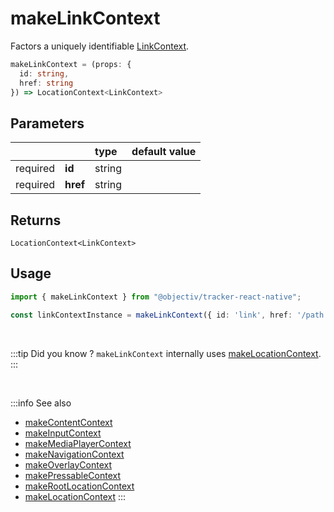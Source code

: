 # makeLinkContext

Factors a uniquely identifiable [LinkContext](/taxonomy/reference/location-contexts/LinkContext.md).

```typescript
makeLinkContext = (props: { 
  id: string,
  href: string
}) => LocationContext<LinkContext>
```  

## Parameters
|          |          | type    | default value |
|:--------:|:---------|:--------|:--------------|
| required | **id**   | string  |               |
| required | **href** | string  |               |

## Returns
`LocationContext<LinkContext>`

## Usage

```ts
import { makeLinkContext } from "@objectiv/tracker-react-native";
```

```ts
const linkContextInstance = makeLinkContext({ id: 'link', href: '/path' });
```

<br/>

:::tip Did you know ?
`makeLinkContext` internally uses [makeLocationContext](/tracking/react-native/api-reference/common/factories/makeLocationContext.md).
:::

<br />

:::info See also
- [makeContentContext](/tracking/react-native/api-reference/common/factories/makeContentContext.md)
- [makeInputContext](/tracking/react-native/api-reference/common/factories/makeInputContext.md)
- [makeMediaPlayerContext](/tracking/react-native/api-reference/common/factories/makeMediaPlayerContext.md)
- [makeNavigationContext](/tracking/react-native/api-reference/common/factories/makeNavigationContext.md)
- [makeOverlayContext](/tracking/react-native/api-reference/common/factories/makeOverlayContext.md)
- [makePressableContext](/tracking/react-native/api-reference/common/factories/makePressableContext.md)
- [makeRootLocationContext](/tracking/react-native/api-reference/common/factories/makeRootLocationContext.md)
- [makeLocationContext](/tracking/react-native/api-reference/common/factories/makeLocationContext.md)
:::
